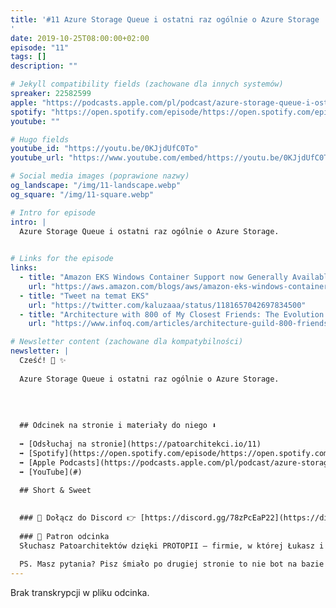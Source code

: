 ```yaml
---
title: '#11 Azure Storage Queue i ostatni raz ogólnie o Azure Storage
'
date: 2019-10-25T08:00:00+02:00
episode: "11"
tags: []
description: ""

# Jekyll compatibility fields (zachowane dla innych systemów)  
spreaker: 22582599
apple: "https://podcasts.apple.com/pl/podcast/azure-storage-queue-i-ostatni-raz-og%C3%B3lnie-o-azure-storage/id1477067604?i=1000454866695&l=pl"
spotify: "https://open.spotify.com/episode/https://open.spotify.com/episode/6iDZJ1BQL3q0D1qtGXdxPC"
youtube: ""

# Hugo fields  
youtube_id: "https://youtu.be/0KJjdUfC0To"
youtube_url: "https://www.youtube.com/embed/https://youtu.be/0KJjdUfC0To?enablejsapi=1"

# Social media images (poprawione nazwy)
og_landscape: "/img/11-landscape.webp"
og_square: "/img/11-square.webp"

# Intro for episode
intro: |
  Azure Storage Queue i ostatni raz ogólnie o Azure Storage.
  

# Links for the episode
links:
  - title: "Amazon EKS Windows Container Support now Generally Available"
    url: "https://aws.amazon.com/blogs/aws/amazon-eks-windows-container-support-now-generally-available/"
  - title: "Tweet na temat EKS"
    url: "https://twitter.com/kaluzaaa/status/1181657042697834500"
  - title: "Architecture with 800 of My Closest Friends: The Evolution of Comcast&#39;s Architecture Guild"
    url: "https://www.infoq.com/articles/architecture-guild-800-friends"

# Newsletter content (zachowane dla kompatybilności)
newsletter: |
  Cześć! 👋 ✨
  
  Azure Storage Queue i ostatni raz ogólnie o Azure Storage.
  
  
  
  
  ## Odcinek na stronie i materiały do niego ⬇️
  
  ➡️ [Odsłuchaj na stronie](https://patoarchitekci.io/11)
  ➡️ [Spotify](https://open.spotify.com/episode/https://open.spotify.com/episode/6iDZJ1BQL3q0D1qtGXdxPC)
  ➡️ [Apple Podcasts](https://podcasts.apple.com/pl/podcast/azure-storage-queue-i-ostatni-raz-og%C3%B3lnie-o-azure-storage/id1477067604?i=1000454866695&l=pl)
  ➡️ [YouTube](#)
  
  ## Short & Sweet
  

  ### 🤝 Dołącz do Discord 👉 [https://discord.gg/78zPcEaP22](https://discord.gg/78zPcEaP22)
  
  ### 🏢 Patron odcinka
  Słuchasz Patoarchitektów dzięki PROTOPII – firmie, w której Łukasz i Szymon działają na co dzień, wspierając zespoły IT na każdym etapie: od projektowania, przez wdrożenia i migracje, aż po optymalizację i zabezpieczenia. Oferujemy też mentoring i szkolenia dostosowane do potrzeb każdej firmy, niezależnie od wielkości. Sprawdź nas: [protopia.tech](https://protopia.tech/)
  
  PS. Masz pytania? Pisz śmiało po drugiej stronie to nie bot na bazie GPT czy Claude 😎
---
```


Brak transkrypcji w pliku odcinka.
